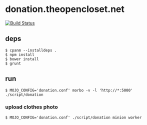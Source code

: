 # donation.theopencloset.net #

[![Build Status](https://travis-ci.org/opencloset/donation.svg?branch=v0.5.7)](https://travis-ci.org/opencloset/donation)

## deps ##

    $ cpanm --installdeps .
    $ npm install
    $ bower install
    $ grunt

## run ##

    $ MOJO_CONFIG='donation.conf' morbo -v -l 'http://*:5000' ./script/donation

### upload clothes photo  ###

    $ MOJO_CONFIG='donation.conf' ./script/donation minion worker
